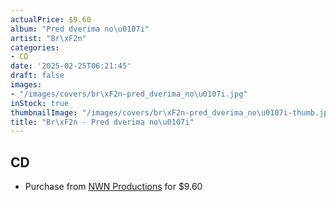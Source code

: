 ```yaml
---
actualPrice: $9.60
album: "Pred dverima no\u0107i"
artist: "Br\xF2n"
categories:
- CD
date: '2025-02-25T06:21:45'
draft: false
images:
- "/images/covers/br\xF2n-pred_dverima_no\u0107i.jpg"
inStock: true
thumbnailImage: "/images/covers/br\xF2n-pred_dverima_no\u0107i-thumb.jpg"
title: "Br\xF2n - Pred dverima no\u0107i"
---
```


## CD
* Purchase from [NWN Productions](http://shop.nwnprod.com/index.php?route=product/product&path=93&product_id=11688&sort=pd.name&order=ASC) for $9.60

